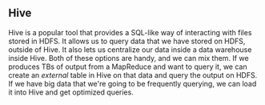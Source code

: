 ## Hive

Hive is a popular tool that provides a SQL-like way of interacting with files stored in HDFS.  It allows us to query data that we have stored on HDFS, outside of Hive. It also lets us centralize our data inside a data warehouse inside Hive.  Both of these options are handy, and we can mix them.  If we produces TBs of output from a MapReduce and want to query it, we can create an *external* table in Hive on that data and query the output on HDFS.  If we have big data that we're going to be frequently querying, we can load it into Hive and get optimized queries.